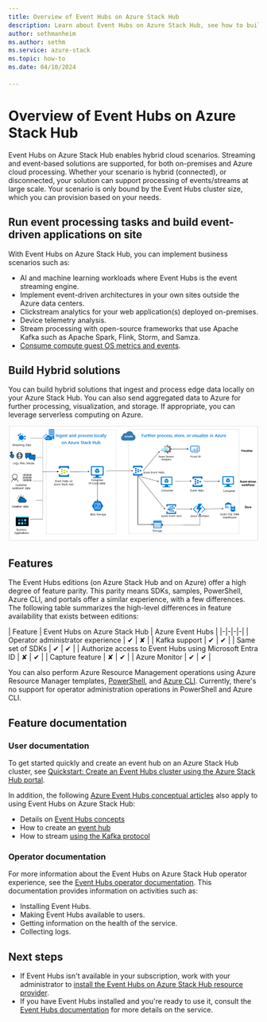 ```yaml
---
title: Overview of Event Hubs on Azure Stack Hub
description: Learn about Event Hubs on Azure Stack Hub, see how to build hybrid solutions, and compare features of Azure Event Hubs and Event Hubs on Azure Stack Hub. 
author: sethmanheim
ms.author: sethm
ms.service: azure-stack
ms.topic: how-to
ms.date: 04/10/2024

---
```


# Overview of Event Hubs on Azure Stack Hub

Event Hubs on Azure Stack Hub enables hybrid cloud scenarios. Streaming and event-based solutions are supported, for both on-premises and Azure cloud processing. Whether your scenario is hybrid (connected), or disconnected, your solution can support processing of events/streams at large scale. Your scenario is only bound by the Event Hubs cluster size, which you can provision based on your needs.

## Run event processing tasks and build event-driven applications on site

With Event Hubs on Azure Stack Hub, you can implement business scenarios such as:

- AI and machine learning workloads where Event Hubs is the event streaming engine.
- Implement event-driven architectures in your own sites outside the Azure data centers.
- Clickstream analytics for your web application(s) deployed on-premises.
- Device telemetry analysis.
- Stream processing with open-source frameworks that use Apache Kafka such as Apache Spark, Flink, Storm, and Samza.
- [Consume compute guest OS metrics and events](azure-stack-metrics-monitor.md).

## Build Hybrid solutions

You can build hybrid solutions that ingest and process edge data locally on your Azure Stack Hub. You can also send aggregated data to Azure for further processing, visualization, and storage. If appropriate, you can leverage serverless computing on Azure.

[![Hybrid solutions diagram](media/event-hubs-overview/hybrid-architecture-ehoash.png)](media/event-hubs-overview/hybrid-architecture-ehoash.png#lightbox)

## Features

The Event Hubs editions (on Azure Stack Hub and on Azure) offer a high degree of feature parity. This parity means SDKs, samples, PowerShell, Azure CLI, and portals offer a similar experience, with a few differences. The following table summarizes the high-level differences in feature availability that exists between editions:  

| Feature | Event Hubs on Azure Stack Hub | Azure Event Hubs |
|-|-|-|-|
| Operator administrator experience | ✔ | ✘ |
| Kafka support | ✔ | ✔ |
| Same set of SDKs | ✔ | ✔ |
| Authorize access to Event Hubs using Microsoft Entra ID | ✘ | ✔ |
| Capture feature | ✘ | ✔ |
| Azure Monitor | ✔ | ✔ |

You can also perform Azure Resource Management operations using Azure Resource Manager templates, [PowerShell](/powershell/module/Az.eventhub/), and [Azure CLI](/cli/azure/eventhubs/eventhub/). Currently, there's no support for operator administration operations in PowerShell and Azure CLI.

## Feature documentation

### User documentation

To get started quickly and create an event hub on an Azure Stack Hub cluster, see [Quickstart: Create an Event Hubs cluster using the Azure Stack Hub portal](event-hubs-quickstart-cluster-portal.md).

In addition, the following [Azure Event Hubs conceptual articles](/azure/event-hubs/) also apply to using Event Hubs on Azure Stack Hub:

- Details on [Event Hubs concepts](/azure/event-hubs/event-hubs-features)
- How to create an [event hub](/azure/event-hubs/event-hubs-create#create-an-event-hub)
- How to stream [using the Kafka protocol](/azure/event-hubs/event-hubs-quickstart-kafka-enabled-event-hubs)

### Operator documentation

For more information about the Event Hubs on Azure Stack Hub operator experience, see the [Event Hubs operator documentation](../operator/event-hubs-rp-overview.md). This documentation provides information on activities such as:

- Installing Event Hubs.
- Making Event Hubs available to users.
- Getting information on the health of the service.
- Collecting logs.

## Next steps

- If Event Hubs isn't available in your subscription, work with your administrator to [install the Event Hubs on Azure Stack Hub resource provider](../operator/event-hubs-rp-overview.md).
- If you have Event Hubs installed and you're ready to use it, consult the [Event Hubs documentation](/azure/event-hubs/event-hubs-about) for more details on the service.
